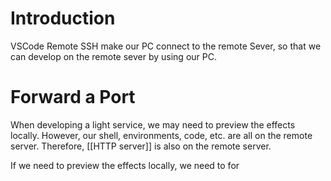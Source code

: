 # Introduction
VSCode Remote SSH make our PC connect to the remote Sever, so that we can develop on the remote sever by using our PC.
# Forward a Port
When developing a light service, we may need to preview the effects locally.
However, our shell, environments, code, etc. are all on the remote server.
Therefore, [[HTTP server]] is also on the remote server.

If we need to preview the effects locally, we need to for